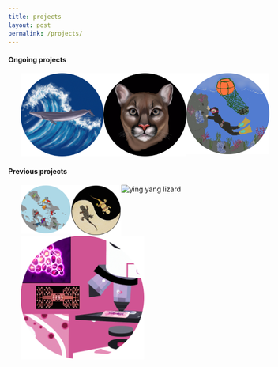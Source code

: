 ```yaml
---
title: projects 
layout: post
permalink: /projects/
---
```


#### **Ongoing projects**


<div style="display: flex; justify-content: space-between;">
  <a href="https://aguilar-gomez.github.io/whales/">
    <img src="/figures/RicesWhaleCircle.png" alt="Rice's whale drawing" style="padding-left:25px;padding-right:25px;width:250px;">
  </a>
  <a href="https://aguilar-gomez.github.io/pumas/">
    <img src="/figures/blackPumaCircle.png" alt="Dalle generated puma" style="padding-left:25px;padding-right:25px;width:250px;">
  </a>
  <a href="https://aguilar-gomez.github.io/haenyeo/">
    <img src="/figures/haenyeoCircle.png" alt="Haenyeo" style="padding-left:25px;padding-right:25px;width:250px;">
  </a>
</div>

#### **Previous projects**

<div style="display: flex; justify-content: space-between;">
  <a href="https://aguilar-gomez.github.io/pumilio/">
    <img src="/figures/pumilioCircle.png" alt="Solarte Oophaga pumilio" style="float:left;padding-left:25px;padding-right:25px;width:250px">
  </a>
  <a href="https://aguilar-gomez.github.io/whales/">
 <img src="/figures/lizarddrawingCircle.png" alt="ying yang lizard" style="float:left;padding-left:25px;padding-right:25px;width:250px">
  </a>
  <a href="https://aguilar-gomez.github.io/whales/">
   <img src="/figures/Basiliscus5_machoDCircle.png" alt="ying yang lizard" style="float:left;padding-left:25px;padding-right:25px;width:250px">
  </a>
</div>
<div style="display: flex; justify-content: space-between;">



</div>
<img src="/figures/microfluidicsCircle.png" alt="Solarte Oophaga pumilio" style="float:left;padding-left:25px;padding-right:25px;width:250px">




[jekyll-organization]: https://github.com/jekyll
